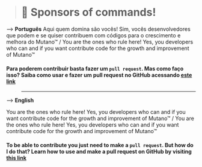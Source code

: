 > # 💚 Sponsors of commands!

--> __Português__
Aqui quem domina são vocês! Sim, vocês desenvolvedores que podem e se quiser contribuem com códigos para o crescimento e melhora do Mutano™ /  You are the ones who rule here! Yes, you developers who can and if you want contribute code for the growth and improvement of Mutano™


#### Para poderem contribuir basta fazer um `pull request`. Mas como faço isso? Saiba como usar e fazer um pull request no GitHub acessando [este link](https://docs.github.com/pt/github/collaborating-with-pull-requests/proposing-changes-to-your-work-with-pull-requests/creating-a-pull-request)

> -----

--> __English__

You are the ones who rule here! Yes, you developers who can and if you want contribute code for the growth and improvement of Mutano™ / You are the ones who rule here! Yes, you developers who can and if you want contribute code for the growth and improvement of Mutano™


#### To be able to contribute you just need to make a `pull request`. But how do I do that? Learn how to use and make a pull request on GitHub by visiting [this link](https://docs.github.com/en/github/collaborating-with-pull-requests/proposing-changes-to-your-work-with-pull-requests/creating-a-pull-request)

